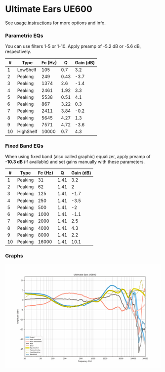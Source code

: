 # Ultimate Ears UE600
See [usage instructions](https://github.com/jaakkopasanen/AutoEq#usage) for more options and info.

### Parametric EQs
You can use filters 1-5 or 1-10. Apply preamp of -5.2 dB or -5.6 dB, respectively.

|   # | Type      |   Fc (Hz) |    Q |   Gain (dB) |
|-----|-----------|-----------|------|-------------|
|   1 | LowShelf  |       105 | 0.7  |         3.2 |
|   2 | Peaking   |       249 | 0.43 |        -3.7 |
|   3 | Peaking   |      1374 | 2.6  |        -1.4 |
|   4 | Peaking   |      2461 | 1.92 |         3.3 |
|   5 | Peaking   |      5538 | 0.51 |         4.1 |
|   6 | Peaking   |       867 | 3.22 |         0.3 |
|   7 | Peaking   |      2411 | 3.84 |        -0.2 |
|   8 | Peaking   |      5645 | 4.27 |         1.3 |
|   9 | Peaking   |      7571 | 4.72 |        -3.6 |
|  10 | HighShelf |     10000 | 0.7  |         4.3 |

### Fixed Band EQs
When using fixed band (also called graphic) equalizer, apply preamp of **-10.3 dB** (if available) and set gains manually with these parameters.

|   # | Type    |   Fc (Hz) |    Q |   Gain (dB) |
|-----|---------|-----------|------|-------------|
|   1 | Peaking |        31 | 1.41 |         3.2 |
|   2 | Peaking |        62 | 1.41 |         2   |
|   3 | Peaking |       125 | 1.41 |        -1.7 |
|   4 | Peaking |       250 | 1.41 |        -3.5 |
|   5 | Peaking |       500 | 1.41 |        -2   |
|   6 | Peaking |      1000 | 1.41 |        -1.1 |
|   7 | Peaking |      2000 | 1.41 |         2.5 |
|   8 | Peaking |      4000 | 1.41 |         4.3 |
|   9 | Peaking |      8000 | 1.41 |         2.2 |
|  10 | Peaking |     16000 | 1.41 |        10.1 |

### Graphs
![](./Ultimate%20Ears%20UE600.png)
